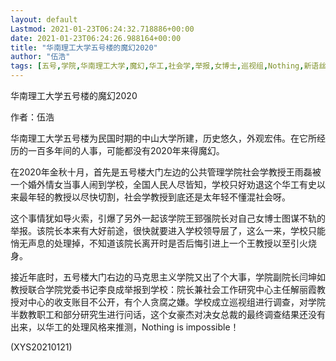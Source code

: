 ```yaml
---
layout: default
Lastmod: 2021-01-23T06:24:32.718886+00:00
date: 2021-01-23T06:24:26.988164+00:00
title: "华南理工大学五号楼的魔幻2020"
author: "伍浩"
tags: [五号,学院,华南理工大学,魔幻,华工,社会学,举报,女博士,巡视组,Nothing,新语丝]
---
```


华南理工大学五号楼的魔幻2020

作者：伍浩

华南理工大学五号楼为民国时期的中山大学所建，历史悠久，外观宏伟。在它所经历的一百多年间的人事，可能都没有2020年来得魔幻。

在2020年金秋十月，首先是五号楼大门左边的公共管理学院社会学教授王雨磊被一个婚外情女当事人闹到学校，全国人民人尽皆知，学校只好劝退这个华工有史以来最年轻的教授以尽快切割，社会学教授到底还是太年轻不懂混社会呀。

这个事情犹如导火索，引爆了另外一起该学院王郅强院长对自己女博士图谋不轨的举报。该院长本来有大好前途，很快就要进入学校领导层了，这么一来，学校只能悄无声息的处理掉，不知道该院长离开时是否后悔引进上一个王教授以至引火烧身。

接近年底时，五号楼大门右边的马克思主义学院又出了个大事，学院副院长闫坤如教授联合学院党委书记李良成举报到学校：院长兼社会工作研究中心主任解丽霞教授对中心的收支账目不公开，有个人贪腐之嫌。学校成立巡视组进行调查，对学院半数教职工和部分研究生进行问话，这个女豪杰对决女总裁的最终调查结果还没有出来，以华工的处理风格来推测，Nothing is impossible！

(XYS20210121)

